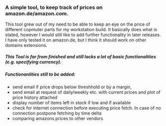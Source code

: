 ### A simple tool, to keep track of prices on amazon.de/amazon.com.
This tool grew out of my need to be able to keep an eye on the price of different copmuter parts for my workstation build. 
It basically does what is stated, however I would still like to add further functionality in later releases.
I have only tested it on amazon.de, but I think it should work on other domains extensions.

##### This Tool is far from finished and still lacks a lot of basic functionalities (e.g. specifying currency).

##### Functionanlities still to be added:
- send email if price drops below threshhold or by a margin,
- send email at request of daily/weekly etc. with current prices and plot of price history attached
- display number of items left in stock if low and if available
- check for internet connection before executing price fetch. In case of no connection postpone fetching by time delta
- comparing amazons prices to other vendors
